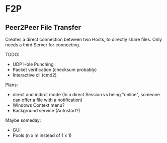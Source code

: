# F2P
## Peer2Peer File Transfer

Creates a direct connection between two Hosts, to directly share files.
Only needs a third Server for connecting.


TODO:
- UDP Hole Punching
- Packet verification (checksum probably)
- Interactive cli (cmd2)

Plans:
- direct and indirct mode (In a direct Session vs being "online", someone can offer a file with a notification)
- Windows Context menu?
- Background service (Autostart?)


Maybe someday:
- GUI
- Pools (n x m instead of 1 x 1) 
